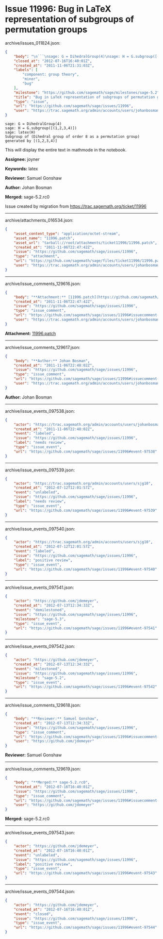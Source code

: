 # Issue 11996: Bug in LaTeX representation of subgroups of permutation groups

archive/issues_011824.json:
```json
{
    "body": "\n```\nsage: G = DihedralGroup(4)\nsage: H = G.subgroup([(1,2,3,4)])\nsage: latex(H)\nSubgroup of (Dihedral group of order 8 as a permutation group) generated by [(1,2,3,4)]\n```\nThis will display the entire text in mathmode in the notebook.\n\n**Assignee:** joyner\n\n**Keywords:** latex\n\n**Reviewer:** Samuel Gonshaw\n\n**Author:** Johan Bosman\n\n**Merged:** sage-5.2.rc0\n\nIssue created by migration from https://trac.sagemath.org/ticket/11996\n\n",
    "closed_at": "2012-07-16T16:40:01Z",
    "created_at": "2011-11-06T21:31:03Z",
    "labels": [
        "component: group theory",
        "minor",
        "bug"
    ],
    "milestone": "https://github.com/sagemath/sage/milestones/sage-5.2",
    "title": "Bug in LaTeX representation of subgroups of permutation groups",
    "type": "issue",
    "url": "https://github.com/sagemath/sage/issues/11996",
    "user": "https://trac.sagemath.org/admin/accounts/users/johanbosman"
}
```

```
sage: G = DihedralGroup(4)
sage: H = G.subgroup([(1,2,3,4)])
sage: latex(H)
Subgroup of (Dihedral group of order 8 as a permutation group) generated by [(1,2,3,4)]
```
This will display the entire text in mathmode in the notebook.

**Assignee:** joyner

**Keywords:** latex

**Reviewer:** Samuel Gonshaw

**Author:** Johan Bosman

**Merged:** sage-5.2.rc0

Issue created by migration from https://trac.sagemath.org/ticket/11996





---

archive/attachments_016534.json:
```json
{
    "asset_content_type": "application/octet-stream",
    "asset_name": "11996.patch",
    "asset_url": "tarball://root/attachments/ticket11996/11996.patch",
    "created_at": "2011-11-06T22:47:42Z",
    "issue": "https://github.com/sagemath/sage/issues/11996",
    "type": "attachment",
    "url": "https://github.com/sagemath/sage/files/ticket11996/11996.patch",
    "user": "https://trac.sagemath.org/admin/accounts/users/johanbosman"
}
```



---

archive/issue_comments_129616.json:
```json
{
    "body": "**Attachment:** [11996.patch](https://github.com/sagemath/sage/files/ticket11996/11996.patch)",
    "created_at": "2011-11-06T22:47:42Z",
    "issue": "https://github.com/sagemath/sage/issues/11996",
    "type": "issue_comment",
    "url": "https://github.com/sagemath/sage/issues/11996#issuecomment-129616",
    "user": "https://trac.sagemath.org/admin/accounts/users/johanbosman"
}
```

**Attachment:** [11996.patch](https://github.com/sagemath/sage/files/ticket11996/11996.patch)



---

archive/issue_comments_129617.json:
```json
{
    "body": "**Author:** Johan Bosman",
    "created_at": "2011-11-06T22:48:02Z",
    "issue": "https://github.com/sagemath/sage/issues/11996",
    "type": "issue_comment",
    "url": "https://github.com/sagemath/sage/issues/11996#issuecomment-129617",
    "user": "https://trac.sagemath.org/admin/accounts/users/johanbosman"
}
```

**Author:** Johan Bosman



---

archive/issue_events_097538.json:
```json
{
    "actor": "https://trac.sagemath.org/admin/accounts/users/johanbosman",
    "created_at": "2011-11-06T22:48:02Z",
    "event": "labeled",
    "issue": "https://github.com/sagemath/sage/issues/11996",
    "label": "needs review",
    "type": "issue_event",
    "url": "https://github.com/sagemath/sage/issues/11996#event-97538"
}
```



---

archive/issue_events_097539.json:
```json
{
    "actor": "https://trac.sagemath.org/admin/accounts/users/sjg10",
    "created_at": "2012-07-12T12:01:57Z",
    "event": "unlabeled",
    "issue": "https://github.com/sagemath/sage/issues/11996",
    "label": "needs review",
    "type": "issue_event",
    "url": "https://github.com/sagemath/sage/issues/11996#event-97539"
}
```



---

archive/issue_events_097540.json:
```json
{
    "actor": "https://trac.sagemath.org/admin/accounts/users/sjg10",
    "created_at": "2012-07-12T12:01:57Z",
    "event": "labeled",
    "issue": "https://github.com/sagemath/sage/issues/11996",
    "label": "positive review",
    "type": "issue_event",
    "url": "https://github.com/sagemath/sage/issues/11996#event-97540"
}
```



---

archive/issue_events_097541.json:
```json
{
    "actor": "https://github.com/jdemeyer",
    "created_at": "2012-07-13T12:34:33Z",
    "event": "demilestoned",
    "issue": "https://github.com/sagemath/sage/issues/11996",
    "milestone": "sage-5.3",
    "type": "issue_event",
    "url": "https://github.com/sagemath/sage/issues/11996#event-97541"
}
```



---

archive/issue_events_097542.json:
```json
{
    "actor": "https://github.com/jdemeyer",
    "created_at": "2012-07-13T12:34:33Z",
    "event": "milestoned",
    "issue": "https://github.com/sagemath/sage/issues/11996",
    "milestone": "sage-5.2",
    "type": "issue_event",
    "url": "https://github.com/sagemath/sage/issues/11996#event-97542"
}
```



---

archive/issue_comments_129618.json:
```json
{
    "body": "**Reviewer:** Samuel Gonshaw",
    "created_at": "2012-07-13T12:34:33Z",
    "issue": "https://github.com/sagemath/sage/issues/11996",
    "type": "issue_comment",
    "url": "https://github.com/sagemath/sage/issues/11996#issuecomment-129618",
    "user": "https://github.com/jdemeyer"
}
```

**Reviewer:** Samuel Gonshaw



---

archive/issue_comments_129619.json:
```json
{
    "body": "**Merged:** sage-5.2.rc0",
    "created_at": "2012-07-16T16:40:01Z",
    "issue": "https://github.com/sagemath/sage/issues/11996",
    "type": "issue_comment",
    "url": "https://github.com/sagemath/sage/issues/11996#issuecomment-129619",
    "user": "https://github.com/jdemeyer"
}
```

**Merged:** sage-5.2.rc0



---

archive/issue_events_097543.json:
```json
{
    "actor": "https://github.com/jdemeyer",
    "created_at": "2012-07-16T16:40:01Z",
    "event": "unlabeled",
    "issue": "https://github.com/sagemath/sage/issues/11996",
    "label": "positive review",
    "type": "issue_event",
    "url": "https://github.com/sagemath/sage/issues/11996#event-97543"
}
```



---

archive/issue_events_097544.json:
```json
{
    "actor": "https://github.com/jdemeyer",
    "created_at": "2012-07-16T16:40:01Z",
    "event": "closed",
    "issue": "https://github.com/sagemath/sage/issues/11996",
    "type": "issue_event",
    "url": "https://github.com/sagemath/sage/issues/11996#event-97544"
}
```
